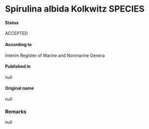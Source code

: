 # Spirulina albida Kolkwitz SPECIES

#### Status
ACCEPTED

#### According to
Interim Register of Marine and Nonmarine Genera

#### Published in
null

#### Original name
null

### Remarks
null